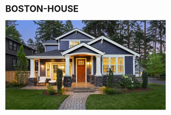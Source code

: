 # BOSTON-HOUSE

![nu](https://github.com/vishalkrishna90/BOSTON-HOUSE/blob/298f3c53923ed06fa24f00608b409a0b4c7ff913/Images/boston_img_1.jpg)
